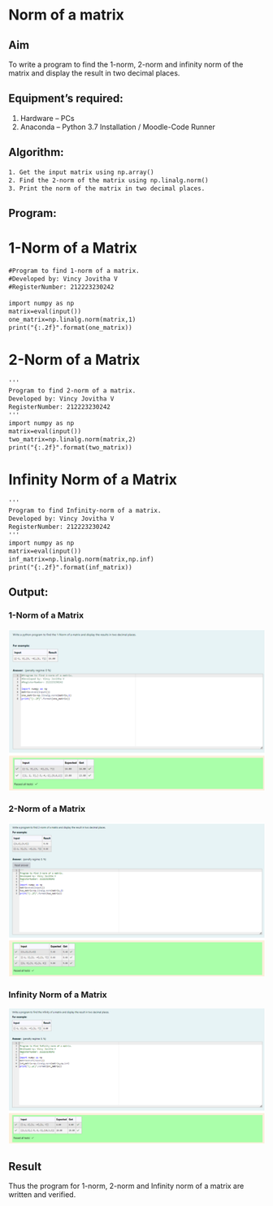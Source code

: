 # Norm of a matrix
## Aim
To write a program to find the 1-norm, 2-norm and infinity norm of the matrix and display the result in two decimal places.
## Equipment’s required:
1.	Hardware – PCs
2.	Anaconda – Python 3.7 Installation / Moodle-Code Runner
## Algorithm:
	1. Get the input matrix using np.array()   
    2. Find the 2-norm of the matrix using np.linalg.norm()
	3. Print the norm of the matrix in two decimal places.
## Program:

# 1-Norm of a Matrix

```
#Program to find 1-norm of a matrix.
#Developed by: Vincy Jovitha V
#RegisterNumber: 212223230242

import numpy as np
matrix=eval(input())
one_matrix=np.linalg.norm(matrix,1)
print("{:.2f}".format(one_matrix))
```

# 2-Norm of a Matrix
```
'''
Program to find 2-norm of a matrix.
Developed by: Vincy Jovitha V
RegisterNumber: 212223230242
'''
import numpy as np
matrix=eval(input())
two_matrix=np.linalg.norm(matrix,2)
print("{:.2f}".format(two_matrix))
```

# Infinity Norm of a Matrix
```
'''
Program to find Infinity-norm of a matrix.
Developed by: Vincy Jovitha V
RegisterNumber: 212223230242
'''
import numpy as np
matrix=eval(input())
inf_matrix=np.linalg.norm(matrix,np.inf)
print("{:.2f}".format(inf_matrix))
```

## Output:

### 1-Norm of a Matrix
![alt text](ma7i.png)

### 2-Norm of a Matrix
![alt text](ma7ii.png)

### Infinity Norm of a Matrix
![alt text](ma7iii.png)

## Result
Thus the program for 1-norm, 2-norm and Infinity norm of a matrix are written and verified.

